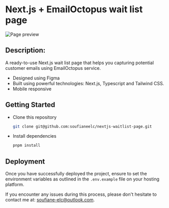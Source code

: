 # Next.js + EmailOctopus wait list page

![Page preview](./preview.png)

## Description:

A ready-to-use Next.js wait list page that helps you capturing potential customer emails using EmailOctopus service.

- Designed using Figma
- Built using powerful technologies: Next.js, Typescript and Tailwind CSS.
- Mobile responsive

## Getting Started

- Clone this repository

  ```bash
  git clone git@github.com:soufianeelc/nextjs-waitlist-page.git
  ```

- Install dependencies
  ```bash
  pnpm install
  ```


## Deployment

Once you have successfully deployed the project, ensure to set the environment variables as outlined in the `.env.example` file on your hosting platform.

If you encounter any issues during this process, please don't hesitate to contact me at: soufiane-elc@outlook.com.
